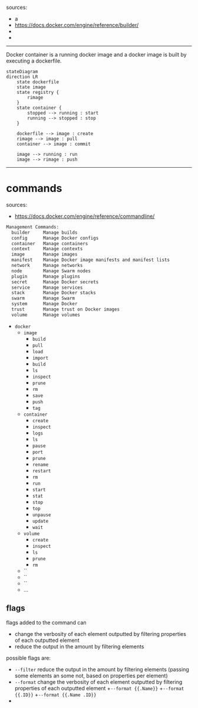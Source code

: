 sources:
+ a
+ https://docs.docker.com/engine/reference/builder/
+ 
+ 


---

Docker container is a running docker image and a docker image is built by executing a dockerfile.  


```mermaid
stateDiagram
direction LR
    state dockerfile
    state image
    state registry {
        rimage
    }
    state container {
        stopped --> running : start
        running --> stopped : stop
    }
    
    dockerfile --> image : create 
    rimage --> image : pull
    container --> image : commit

    image --> running : run
    image --> rimage : push
```
---

# commands

sources:
  + https://docs.docker.com/engine/reference/commandline/


```bash
Management Commands:
  builder     Manage builds
  config      Manage Docker configs
  container   Manage containers
  context     Manage contexts
  image       Manage images
  manifest    Manage Docker image manifests and manifest lists
  network     Manage networks
  node        Manage Swarm nodes
  plugin      Manage plugins
  secret      Manage Docker secrets
  service     Manage services
  stack       Manage Docker stacks
  swarm       Manage Swarm
  system      Manage Docker
  trust       Manage trust on Docker images
  volume      Manage volumes
```


+ `docker`
  + `image`
    + `build`
    + `pull`
    + `load`
    + `import`
    + `build`
    + `ls`
    + `inspect`
    + `prune`
    + `rm`
    + `save`
    + `push`
    + `tag`
  + `container`
    + `create`
    + `inspect`
    + `logs`
    + `ls`
    + `pause`
    + `port`
    + `prune`
    + `rename`
    + `restart`
    + `rm`
    + `run`
    + `start`
    + `stat`
    + `stop`
    + `top`
    + `unpause`
    + `update`
    + `wait`
  + `volume`
    + `create`
    + `inspect`
    + `ls`
    + `prune`
    + `rm`
  + ``
  + ``
  + ``
  + ...


## flags 
flags added to the command can  
+ change the verbosity of each element outputted by filtering properties of each outputted element
+ reduce the output in the amount by filtering elements

possible flags are:  
+ `--filter` reduce the output in the amount by filtering elements (passing some elements an some not, based on properties per element)
+ `--format` change the verbosity of each element outputted by filtering properties of each outputted element
  +`--format {{.Name}}`
  +`--format {{.ID}}`
  +`--format {{.Name .ID}}`
+ 
